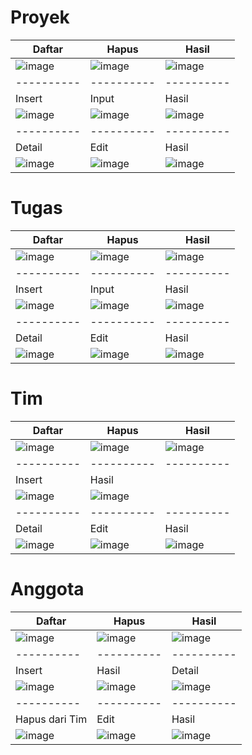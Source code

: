 # Proyek 
| Daftar | Hapus | Hasil |
|----------|----------|----------|
| ![image](https://github.com/user-attachments/assets/d8aabaee-ac78-4160-9cc3-890d9d54d37b) |![image](https://github.com/user-attachments/assets/e4f5266a-99b3-4e70-8755-d6e7fd132ef4)|![image](https://github.com/user-attachments/assets/167c79e6-49ff-4f35-a39c-fa4d44420335)|
|----------|----------|----------|
| Insert |  Input | Hasil |
|![image](https://github.com/user-attachments/assets/aba8316d-4c0a-4999-bc46-9c0c68b6ca14)| ![image](https://github.com/user-attachments/assets/054054e1-60ca-4221-a58e-cb9850d312dd) |![image](https://github.com/user-attachments/assets/38752816-8908-4635-a968-89fa2ce2ad90)|
|----------|----------|----------|
|Detail| Edit | Hasil | 
| ![image](https://github.com/user-attachments/assets/a1a0b97c-321b-4fe3-8f12-5867de19e0a2) |![image](https://github.com/user-attachments/assets/f0f55ec3-8e41-4638-85fa-8e10cfc923d7)|![image](https://github.com/user-attachments/assets/f786282a-4163-4bad-99f4-3c4753508c98)|


# Tugas 
| Daftar | Hapus | Hasil |
|----------|----------|----------|
| ![image](https://github.com/user-attachments/assets/7b9ba15b-ac04-48f5-bbe3-6aab128655cf) |![image](https://github.com/user-attachments/assets/0ca1cfdc-3750-4214-8bd5-c0451aeb4190)|![image](https://github.com/user-attachments/assets/ca11f461-9ddd-4219-a250-7dd76d5cea45)|
|----------|----------|----------|
| Insert |  Input | Hasil |
|![image](https://github.com/user-attachments/assets/c93b09cf-7c60-41f0-a003-2b13a4b054e0)|![image](https://github.com/user-attachments/assets/a2ddd909-01b6-4481-9e72-55f30f333157)|![image](https://github.com/user-attachments/assets/e5b9d819-ccba-441a-9f3e-89be65edaf03)|
|----------|----------|----------|
|Detail| Edit | Hasil | 
|![image](https://github.com/user-attachments/assets/8454b8cc-aa90-4dd2-a903-9580909a7b03)|![image](https://github.com/user-attachments/assets/c972f1d3-1055-440b-890e-651523b20f87)|![image](https://github.com/user-attachments/assets/0b8f7a74-5f6e-47b9-8018-3269b1b7ccb3)|

# Tim 
| Daftar | Hapus | Hasil |
|----------|----------|----------|
| ![image](https://github.com/user-attachments/assets/ddc24fff-d632-45c4-a328-41cdde083566)|![image](https://github.com/user-attachments/assets/eb82d27b-3ef9-4443-89d3-4a0cdfa01b4a)|![image](https://github.com/user-attachments/assets/bc79e0da-deb6-4d3c-932b-edf86d464420)|
|----------|----------|----------|
| Insert | Hasil |
|![image](https://github.com/user-attachments/assets/b8a33957-f77c-4adc-9309-10267552409b)|![image](https://github.com/user-attachments/assets/17a86392-d711-4f39-b823-6e9d078c1c3d)|
|----------|----------|----------|
|Detail| Edit | Hasil | 
|![image](https://github.com/user-attachments/assets/1efbb43f-69c7-4b68-954a-08e6dea63d05)|![image](https://github.com/user-attachments/assets/29cfbf45-28d8-448a-9628-f2fbcaa6e269)|![image](https://github.com/user-attachments/assets/7b401396-104f-463b-ba03-57c6fe3db035)|

# Anggota 
| Daftar | Hapus | Hasil |
|----------|----------|----------|
| ![image](https://github.com/user-attachments/assets/20bd2ea2-fa7e-408c-abd7-5628e15d37e4)|![image](https://github.com/user-attachments/assets/25e4e136-5eae-427e-9527-f355fb0312d8)|![image](https://github.com/user-attachments/assets/4fa2e6c7-b751-4ae0-8676-9f2ef6b0d219)|
|----------|----------|----------|
| Insert | Hasil | Detail|
|![image](https://github.com/user-attachments/assets/4711d4cb-dc40-441a-93bd-5cba564c398c)|![image](https://github.com/user-attachments/assets/7d835fa3-dc34-4209-8a13-b12ce2e27a03)|![image](https://github.com/user-attachments/assets/0372f585-f9fa-4d0e-a5e7-04254976f14e)|
|----------|----------|----------|
|Hapus dari Tim| Edit | Hasil | 
|![image](https://github.com/user-attachments/assets/d76b52f9-daba-4fe4-b321-b64586edecbf)|![image](https://github.com/user-attachments/assets/5752d449-5fd8-4246-a5c5-1a811f4cf507)|![image](https://github.com/user-attachments/assets/77cbaccd-6e12-4802-805c-fd6946553f25)|









